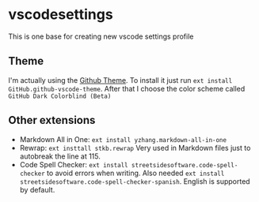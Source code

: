 # vscodesettings

This is one base for creating new vscode settings profile

## Theme

I'm actually using the [Github
Theme](https://marketplace.visualstudio.com/items?itemName=GitHub.github-vscode-theme). To install it just run `ext
install GitHub.github-vscode-theme`. After that I choose the color scheme called `GitHub Dark Colorblind (Beta)`

## Other extensions

- Markdown All in One: `ext install yzhang.markdown-all-in-one`
- Rewrap: `ext insttall stkb.rewrap` Very used in Markdown files just to autobreak the line at 115.
- Code Spell Checker: `ext install streetsidesoftware.code-spell-checker` to avoid errors when writing. Also needed
  `ext install streetsidesoftware.code-spell-checker-spanish`. English is supported by default.
